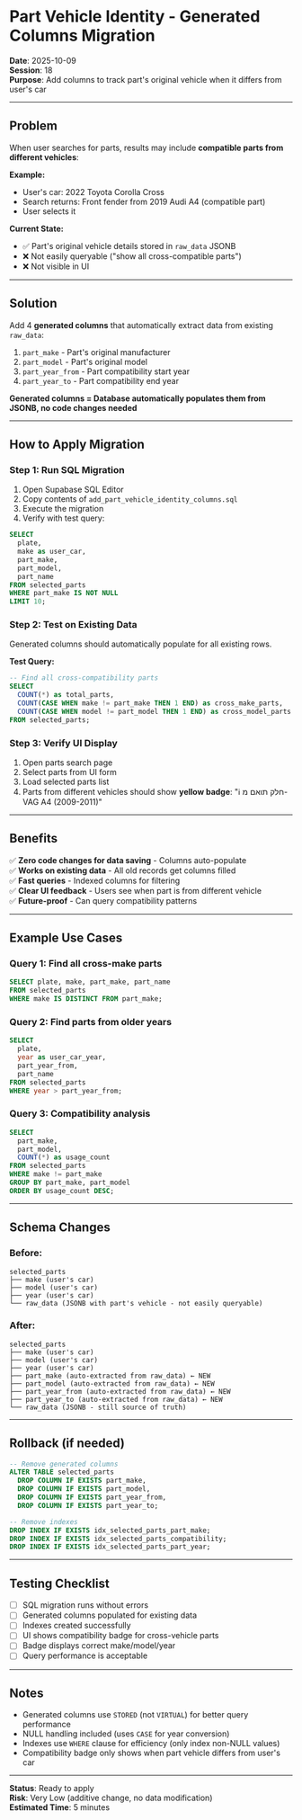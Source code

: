 # Part Vehicle Identity - Generated Columns Migration

**Date**: 2025-10-09  
**Session**: 18  
**Purpose**: Add columns to track part's original vehicle when it differs from user's car

---

## Problem

When user searches for parts, results may include **compatible parts from different vehicles**:

**Example:**
- User's car: 2022 Toyota Corolla Cross
- Search returns: Front fender from 2019 Audi A4 (compatible part)
- User selects it

**Current State:**
- ✅ Part's original vehicle details stored in `raw_data` JSONB
- ❌ Not easily queryable ("show all cross-compatible parts")
- ❌ Not visible in UI

---

## Solution

Add 4 **generated columns** that automatically extract data from existing `raw_data`:

1. `part_make` - Part's original manufacturer
2. `part_model` - Part's original model
3. `part_year_from` - Part compatibility start year
4. `part_year_to` - Part compatibility end year

**Generated columns = Database automatically populates them from JSONB, no code changes needed**

---

## How to Apply Migration

### **Step 1: Run SQL Migration**

1. Open Supabase SQL Editor
2. Copy contents of `add_part_vehicle_identity_columns.sql`
3. Execute the migration
4. Verify with test query:

```sql
SELECT 
  plate,
  make as user_car,
  part_make,
  part_model,
  part_name
FROM selected_parts
WHERE part_make IS NOT NULL
LIMIT 10;
```

### **Step 2: Test on Existing Data**

Generated columns should automatically populate for all existing rows.

**Test Query:**
```sql
-- Find all cross-compatibility parts
SELECT 
  COUNT(*) as total_parts,
  COUNT(CASE WHEN make != part_make THEN 1 END) as cross_make_parts,
  COUNT(CASE WHEN model != part_model THEN 1 END) as cross_model_parts
FROM selected_parts;
```

### **Step 3: Verify UI Display**

1. Open parts search page
2. Select parts from UI form
3. Load selected parts list
4. Parts from different vehicles should show **yellow badge**: "ℹ️ חלק תואם מ-VAG A4 (2009-2011)"

---

## Benefits

✅ **Zero code changes for data saving** - Columns auto-populate  
✅ **Works on existing data** - All old records get columns filled  
✅ **Fast queries** - Indexed columns for filtering  
✅ **Clear UI feedback** - Users see when part is from different vehicle  
✅ **Future-proof** - Can query compatibility patterns

---

## Example Use Cases

### **Query 1: Find all cross-make parts**
```sql
SELECT plate, make, part_make, part_name
FROM selected_parts  
WHERE make IS DISTINCT FROM part_make;
```

### **Query 2: Find parts from older years**
```sql
SELECT 
  plate, 
  year as user_car_year,
  part_year_from,
  part_name
FROM selected_parts
WHERE year > part_year_from;
```

### **Query 3: Compatibility analysis**
```sql
SELECT 
  part_make,
  part_model,
  COUNT(*) as usage_count
FROM selected_parts
WHERE make != part_make
GROUP BY part_make, part_model
ORDER BY usage_count DESC;
```

---

## Schema Changes

### **Before:**
```
selected_parts
├── make (user's car)
├── model (user's car)
├── year (user's car)
└── raw_data (JSONB with part's vehicle - not easily queryable)
```

### **After:**
```
selected_parts
├── make (user's car)
├── model (user's car)
├── year (user's car)
├── part_make (auto-extracted from raw_data) ← NEW
├── part_model (auto-extracted from raw_data) ← NEW
├── part_year_from (auto-extracted from raw_data) ← NEW
├── part_year_to (auto-extracted from raw_data) ← NEW
└── raw_data (JSONB - still source of truth)
```

---

## Rollback (if needed)

```sql
-- Remove generated columns
ALTER TABLE selected_parts 
  DROP COLUMN IF EXISTS part_make,
  DROP COLUMN IF EXISTS part_model,
  DROP COLUMN IF EXISTS part_year_from,
  DROP COLUMN IF EXISTS part_year_to;

-- Remove indexes
DROP INDEX IF EXISTS idx_selected_parts_part_make;
DROP INDEX IF EXISTS idx_selected_parts_compatibility;
DROP INDEX IF EXISTS idx_selected_parts_part_year;
```

---

## Testing Checklist

- [ ] SQL migration runs without errors
- [ ] Generated columns populated for existing data
- [ ] Indexes created successfully
- [ ] UI shows compatibility badge for cross-vehicle parts
- [ ] Badge displays correct make/model/year
- [ ] Query performance is acceptable

---

## Notes

- Generated columns use `STORED` (not `VIRTUAL`) for better query performance
- NULL handling included (uses `CASE` for year conversion)
- Indexes use `WHERE` clause for efficiency (only index non-NULL values)
- Compatibility badge only shows when part vehicle differs from user's car

---

**Status**: Ready to apply  
**Risk**: Very Low (additive change, no data modification)  
**Estimated Time**: 5 minutes
